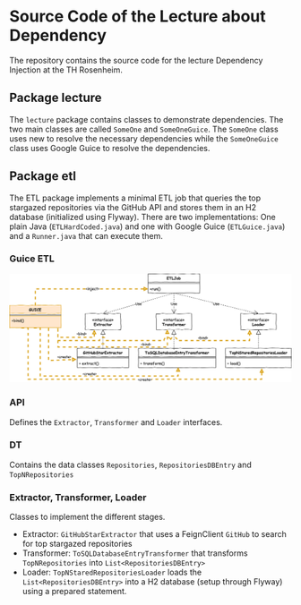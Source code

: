 # Source Code of the Lecture about Dependency

The repository contains the source code for the lecture Dependency Injection at the TH Rosenheim.

## Package lecture

The `lecture` package contains classes to demonstrate dependencies.
The two main classes are called `SomeOne` and `SomeOneGuice`.
The `SomeOne` class uses new to resolve the necessary dependencies while the `SomeOneGuice` class uses Google Guice to resolve the dependencies.

## Package etl
The ETL package implements a minimal ETL job that queries the top stargazed repositories via the GitHub API and stores them in an H2 database (initialized using Flyway).
There are two implementations: One plain Java (`ETLHardCoded.java`) and one with Google Guice (`ETLGuice.java`) and a `Runner.java` that can execute them.

### Guice ETL
![ETL-ARCHITECTURE-DI](/ETL-JOB-USING-DI.png?raw=true)

### API
Defines the `Extractor`, `Transformer` and `Loader` interfaces.

### DT
Contains the data classes `Repositories`, `RepositoriesDBEntry` and `TopNRepositories`

### Extractor, Transformer, Loader
Classes to implement the different stages.

- Extractor: `GitHubStarExtractor` that uses a FeignClient `GitHub` to search for top stargazed repositories
- Transformer: `ToSQLDatabaseEntryTransformer` that transforms `TopNRepositories` into `List<RepositoriesDBEntry>`
- Loader: `TopNStaredRepositoriesLoader` loads the `List<RepositoriesDBEntry>` into a H2 database (setup through Flyway) using a prepared statement. 